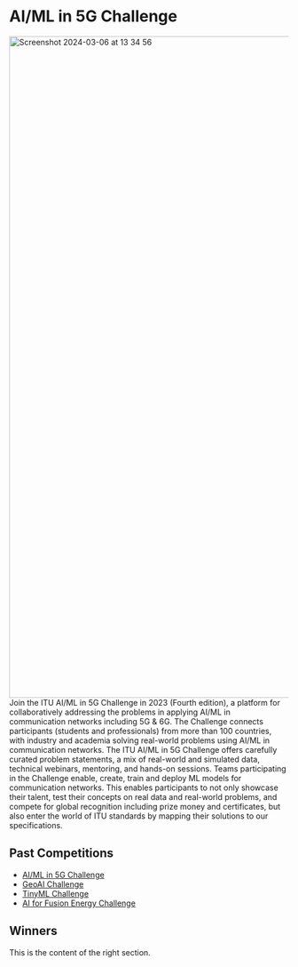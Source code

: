 # AI/ML in 5G Challenge
<img width="1191" alt="Screenshot 2024-03-06 at 13 34 56" src="https://github.com/Carolynshexiu/Challenges.github.io/assets/162329150/14884417-1c72-4d78-a00e-5bdbb5b0e533">
Join the ITU AI/ML in 5G Challenge in 2023 (Fourth edition), a platform for collaboratively addressing the problems in applying AI/ML in communication networks including 5G & 6G. The Challenge connects participants (students and professionals) from more than 100 countries, with industry and academia solving real-world problems using AI/ML in communication networks.
The ITU AI/ML in 5G Challenge offers carefully curated problem statements, a mix of real-world and simulated data, technical webinars, mentoring, and hands-on sessions. Teams participating in the Challenge enable, create, train and deploy ML models for communication networks. This enables participants to not only showcase their talent, test their concepts on real data and real-world problems, and compete for global recognition including prize money and certificates, but also enter the world of ITU standards by mapping their solutions to our specifications.


<html lang="en">
<head>
    <meta charset="UTF-8">
    <meta name="viewport" content="width=device-width, initial-scale=1.0">
    <title>Page with Left and Right Sections</title>
    <link rel="stylesheet" href="styles.css">
</head>
<body>
    <div class="container">
        <div class="left">
            <!-- Content for the left section -->
            <h2>Past Competitions</h2>
            <p>
            <ul>
        <li><a href="#AI/ML in 5G Challenge">AI/ML in 5G Challenge</a></li>
        <li><a href="#GeoAI Challenge">GeoAI Challenge</a></li>
        <li><a href="#TinyML Challenge">TinyML Challenge</a></li>
        <li><a href="#AI for Fusion Energy Challenge">AI for Fusion Energy Challenge</a></li>
    </ul>
            </p>
        </div>
        <div class="right">
            <!-- Content for the right section -->
            <h2> Winners </h2>
            <p>This is the content of the right section.</p>
        </div>
    </div>
</body>
</html>
